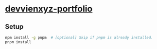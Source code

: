 # [devvienxyz-portfolio](https://github.com/devvienxyz/devvienxyz-portfolio)

## Setup

```bash
npm install -g pnpm  # [optional] Skip if pnpm is already installed.
pnpm install
```

